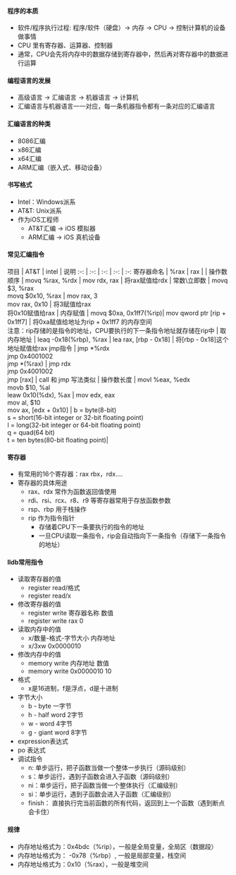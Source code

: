#### 程序的本质
- 软件/程序执行过程:  程序/软件（硬盘）-> 内存 ->  CPU -> 控制计算机的设备做事情
- CPU 里有寄存器、运算器、控制器
- 通常，CPU会先将内存中的数据存储到寄存器中，然后再对寄存器中的数据进行运算

#### 编程语言的发展
- 高级语言 -> 汇编语言 -> 机器语言 -> 计算机
- 汇编语言与机器语言一一对应，每一条机器指令都有一条对应的汇编语言

#### 汇编语言的种类
- 8086汇编
- x86汇编
- x64汇编
- ARM汇编（嵌入式、移动设备）

#### 书写格式
- Intel：Windows派系
- AT&T: Unix派系
- 作为iOS工程师
	- AT&T汇编 -> iOS 模拟器
	- ARM汇编 -> iOS 真机设备

#### 常见汇编指令
<style>
table th:first-of-type {
	width: 100px;
}
table th:nth-of-type(2) {
	width: 120px;
}
table th:nth-of-type(3) {
	width: 200px;
}
table th:nth-of-type(4) {
	width: 400px;
}
</style>

项目 | AT&T | intel | 说明
:-: | :-: | :-: | :-: | :-:
寄存器命名 | %rax | rax | | 
操作数顺序 | movq %rax, %rdx | mov rdx, rax | 将rax赋值给rdx |
常数\立即数 | movq $3, %rax <br> movq $0x10, %rax | mov rax, 3 <br> mov rax, 0x10 | 将3赋值给rax <br> 将0x10赋值给rax |
内存赋值 | movq $0xa, 0x1ff7(%rip)| mov qword ptr [rip + 0x1ff7] | 将0xa赋值给地址为rip + 0x1ff7 的内存空间 <br> 注意：rip存储的是指令的地址，CPU要执行的下一条指令地址就存储在rip中 |
取内存地址 | leaq -0x18(%rbp), %rax | lea rax, [rbp - 0x18] | 将[rbp - 0x18]这个地址赋值给rax
jmp指令 | jmp *%rdx <br> jmp 0x4001002 <br> jmp *(%rax) | jmp rdx <br> jmp 0x4001002 <br> jmp [rax] | call 和 jmp 写法类似 |
操作数长度 | movl %eax, %edx <br> movb $10, %al <br> leaw 0x10(%dx), %ax | mov edx, eax <br> mov al, $10 <br> mov ax, [edx + 0x10] | b = byte(8-bit) <br> s = short(16-bit integer or 32-bit floating point) <br> l = long(32-bit integer or 64-bit floating point) <br> q = quad(64 bit) <br> t = ten bytes(80-bit floating point)|

#### 寄存器
- 有常用的16个寄存器：rax rbx，rdx....
- 寄存器的具体用途
	- rax、rdx 常作为函数返回值使用
	- rdi、rsi、rcx、r8、r9 等寄存器常用于存放函数参数
	- rsp、rbp 用于栈操作
	- rip 作为指令指针
		- 存储着CPU下一条要执行的指令的地址
		- 一旦CPU读取一条指令，rip会自动指向下一条指令（存储下一条指令的地址）

#### lldb常用指令
- 读取寄存器的值
	- register read/格式
	- register read/x
- 修改寄存器的值
	- register write 寄存器名称 数值
	- register write rax 0
- 读取内存中的值
	- x/数量-格式-字节大小 内存地址
	- x/3xw 0x0000010
- 修改内存中的值
	- memory write 内存地址 数值
	- memory write 0x0000010 10
- 格式
	- x是16进制，f是浮点，d是十进制
- 字节大小
	- b - byte 一字节
	- h - half word 2字节
	- w - word 4字节
	- g - giant word 8字节
- expression表达式
- po 表达式
- 调试指令
	- n: 单步运行，把子函数当做一个整体一步执行（源码级别）
	- s：单步运行，遇到子函数会进入子函数（源码级别）
	- ni：单步运行，把子函数当做一个整体执行（汇编级别）
	- si：单步运行，遇到子函数会进入子函数（汇编级别）
	- finish： 直接执行完当前函数的所有代码，返回到上一个函数（遇到断点会卡住）

#### 规律
- 内存地址格式为：0x4bdc（%rip），一般是全局变量，全局区（数据段）
- 内存地址格式为： -0x78（%rbp）, 一般是局部变量，栈空间
- 内存地址格式为：0x10（%rax），一般是堆空间